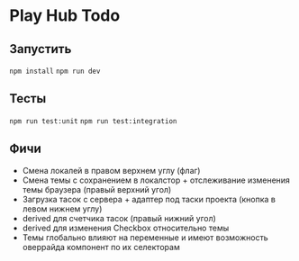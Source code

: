 # Play Hub Todo

## Запустить

`npm install`
`npm run dev`

## Тесты

`npm run test:unit`
`npm run test:integration`

## Фичи

+ Смена локалей в правом верхнем углу (флаг)
+ Смена темы с сохранением в локалстор + отслеживание изменения темы браузера (правый верхний угол)
+ Загрузка тасок с сервера + адаптер под таски проекта (кнопка в левом нижнем углу)
+ derived для счетчика тасок (правый нижний угол)
+ derived для изменения Checkbox относительно темы
+ Темы глобально влияют на переменные и имеют возможность оверрайда компонент по их селекторам
